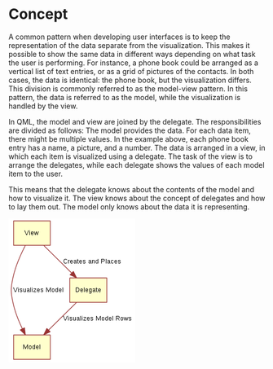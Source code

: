 # Concept

A common pattern when developing user interfaces is to keep the representation of the data separate from the visualization. This makes it possible to show the same data in different ways depending on what task the user is performing. For instance, a phone book could be arranged as a vertical list of text entries, or as a grid of pictures of the contacts. In both cases, the data is identical: the phone book, but the visualization differs. This division is commonly referred to as the model-view pattern. In this pattern, the data is referred to as the model, while the visualization is handled by the view.

In QML, the model and view are joined by the delegate. The responsibilities are divided as follows: The model provides the data. For each data item, there might be multiple values. In the example above, each phone book entry has a name, a picture, and a number. The data is arranged in a view, in which each item is visualized using a delegate. The task of the view is to arrange the delegates, while each delegate shows the values of each model item to the user.

This means that the delegate knows about the contents of the model and how to visualize it. The view knows about the concept of delegates and how to lay them out. The model only knows about the data it is representing.

![](./assets/model-view-delegate.png)

